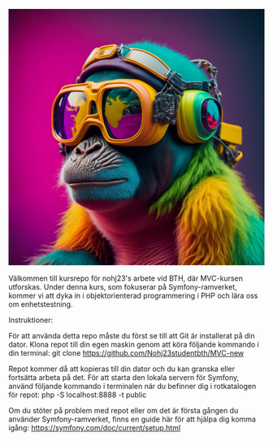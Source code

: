 ![PHP IMG](https://github.com/Nohj23studentbth/MVC-new/blob/main/public/img/aimonkey.jpg)

Välkommen till kursrepo för nohj23's arbete vid BTH, där MVC-kursen utforskas. Under denna kurs, som fokuserar på Symfony-ramverket, kommer vi att dyka in i objektorienterad programmering i PHP och lära oss om enhetstestning.

Instruktioner:

För att använda detta repo måste du först se till att Git är installerat på din dator.
Klona repot till din egen maskin genom att köra följande kommando i din terminal:
git clone https://github.com/Nohj23studentbth/MVC-new

Repot kommer då att kopieras till din dator och du kan granska eller fortsätta arbeta på det.
För att starta den lokala servern för Symfony, använd följande kommando i terminalen när du befinner dig i rotkatalogen för repot:
php -S localhost:8888 -t public

Om du stöter på problem med repot eller om det är första gången du använder Symfony-ramverket, finns en guide här för att hjälpa dig komma igång:
https://symfony.com/doc/current/setup.html

